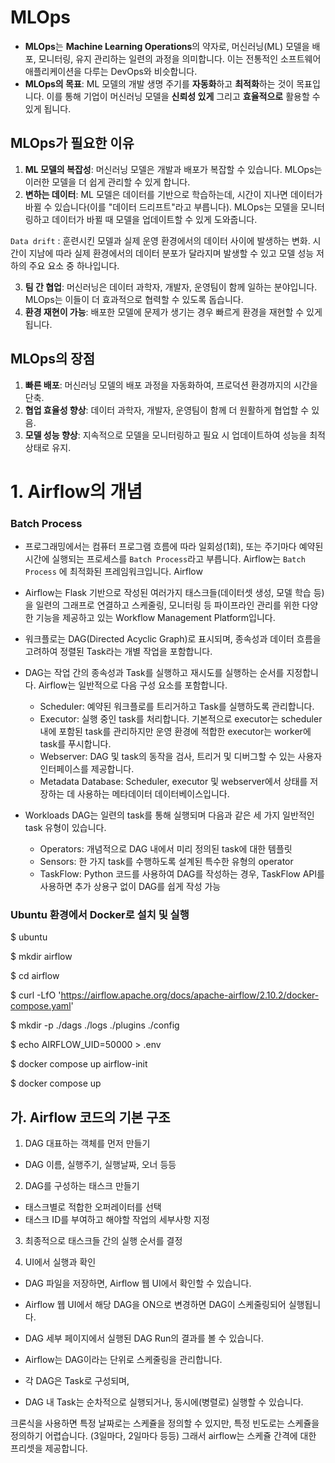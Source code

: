 # **MLOps**

- **MLOps**는 **Machine Learning Operations**의 약자로, 머신러닝(ML) 모델을 배포, 모니터링, 유지 관리하는 일련의 과정을 의미합니다. 이는 전통적인 소프트웨어 애플리케이션을 다루는 DevOps와 비슷합니다.
- **MLOps의 목표**: ML 모델의 개발 생명 주기를 **자동화**하고 **최적화**하는 것이 목표입니다. 이를 통해 기업이 머신러닝 모델을 **신뢰성 있게** 그리고 **효율적으로** 활용할 수 있게 됩니다.



## MLOps가 필요한 이유

1. **ML 모델의 복잡성**: 머신러닝 모델은 개발과 배포가 복잡할 수 있습니다. MLOps는 이러한 모델을 더 쉽게 관리할 수 있게 합니다.
2. **변하는 데이터**: ML 모델은 데이터를 기반으로 학습하는데, 시간이 지나면 데이터가 바뀔 수 있습니다(이를 "데이터 드리프트"라고 부릅니다). MLOps는 모델을 모니터링하고 데이터가 바뀔 때 모델을 업데이트할 수 있게 도와줍니다.
    
`Data drift` : 훈련시킨 모델과 실제 운영 환경에서의 데이터 사이에 발생하는 변화. 시간이 지남에 따라 실제 환경에서의 데이터 분포가 달라지며 발생할 수 있고 모델 성능 저하의 주요 요소 중 하나입니다.

3. **팀 간 협업**: 머신러닝은 데이터 과학자, 개발자, 운영팀이 함께 일하는 분야입니다. MLOps는 이들이 더 효과적으로 협력할 수 있도록 돕습니다.
4. **환경 재현이 가능**: 배포한 모델에 문제가 생기는 경우 빠르게 환경을 재현할 수 있게 됩니다.


## **MLOps의 장점**

1. **빠른 배포**: 머신러닝 모델의 배포 과정을 자동화하여, 프로덕션 환경까지의 시간을 단축.
2. **협업 효율성 향상**: 데이터 과학자, 개발자, 운영팀이 함께 더 원활하게 협업할 수 있음.
3. **모델 성능 향상**: 지속적으로 모델을 모니터링하고 필요 시 업데이트하여 성능을 최적 상태로 유지.



# 1. Airflow의 개념

### **Batch Process**

- 프로그래밍에서는 컴퓨터 프로그램 흐름에 따라 일회성(1회), 또는 주기마다 예약된 시간에 실행되는 프로세스를 `Batch Process`라고 부릅니다. Airflow는 `Batch Process` 에 최적화된 프레임워크입니다.
Airflow


- Airflow는 Flask 기반으로 작성된 여러가지 태스크들(데이터셋 생성, 모델 학습 등)을 일련의 그래프로 연결하고 스케줄링, 모니터링 등 파이프라인 관리를 위한 다양한 기능을 제공하고 있는 Workflow Management Platform입니다. 



- 워크플로는 DAG(Directed Acyclic Graph)로 표시되며, 종속성과 데이터 흐름을 고려하여 정렬된 Task라는 개별 작업을 포함합니다.



- DAG는 작업 간의 종속성과 Task를 실행하고 재시도를 실행하는 순서를 지정합니다. Airflow는 일반적으로 다음 구성 요소를 포함합니다.
    - Scheduler: 예약된 워크플로를 트리거하고 Task를 실행하도록 관리합니다.
    - Executor: 실행 중인 task를 처리합니다. 기본적으로 executor는 scheduler 내에 포함된 task를 관리하지만 운영 환경에 적합한 executor는 worker에 task를 푸시합니다.
    - Webserver: DAG 및 task의 동작을 검사, 트리거 및 디버그할 수 있는 사용자 인터페이스를 제공합니다.
    - Metadata Database: Scheduler, executor 및 webserver에서 상태를 저장하는 데 사용하는 메타데이터 데이터베이스입니다.



- Workloads DAG는 일련의 task를 통해 실행되며 다음과 같은 세 가지 일반적인 task 유형이 있습니다.
    - Operators: 개념적으로 DAG 내에서 미리 정의된 task에 대한 템플릿
    - Sensors: 한 가지 task를 수행하도록 설계된 특수한 유형의 operator
    - TaskFlow: Python 코드를 사용하여 DAG를 작성하는 경우, TaskFlow API를 사용하면 추가 상용구 없이 DAG를 쉽게 작성 가능




### Ubuntu 환경에서 Docker로 설치 및 실행

$ ubuntu

$ mkdir airflow

$ cd airflow

$ curl -LfO 'https://airflow.apache.org/docs/apache-airflow/2.10.2/docker-compose.yaml'

$ mkdir -p ./dags ./logs ./plugins ./config

$ echo AIRFLOW_UID=50000 > .env

$ docker compose up airflow-init

$ docker compose up


## 가. Airflow 코드의 기본 구조

1) DAG 대표하는 객체를 먼저 만들기

- DAG 이름, 실행주기, 실행날짜, 오너 등등

2) DAG를 구성하는 태스크 만들기

- 태스크별로 적합한 오퍼레이터를 선택
- 태스크 ID를 부여하고 해야할 작업의 세부사항 지정

3) 최종적으로 태스크들 간의 실행 순서를 결정

4) UI에서 실행과 확인
- DAG 파일을 저장하면, Airflow 웹 UI에서 확인할 수 있습니다.
- Airflow 웹 UI에서 해당 DAG을 ON으로 변경하면 DAG이 스케줄링되어 실행됩니다.
- DAG 세부 페이지에서 실행된 DAG Run의 결과를 볼 수 있습니다.

- Airflow는 DAG이라는 단위로 스케줄링을 관리합니다.
- 각 DAG은 Task로 구성되며,
- DAG 내 Task는 순차적으로 실행되거나, 동시에(병렬로) 실행할 수 있습니다.


크론식을 사용하면 특정 날짜로는 스케쥴을 정의할 수 있지만, 특정 빈도로는 스케쥴을 정의하기 어렵습니다. (3일마다, 2일마다 등등) 그래서 airflow는 스케쥴 간격에 대한 프리셋을 제공합니다. 
